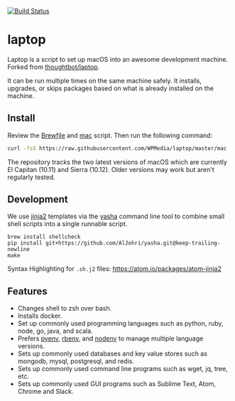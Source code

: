 [![Build Status](https://travis-ci.org/WPMedia/laptop.svg?branch=master)](https://travis-ci.org/WPMedia/laptop)

# laptop

Laptop is a script to set up macOS into an awesome development machine. Forked from [thoughtbot/laptop](https://github.com/thoughtbot/laptop).

It can be run multiple times on the same machine safely. It installs, upgrades, or skips packages based on what is already installed on the machine.

## Install

Review the [Brewfile](https://github.com/WPMedia/laptop/blob/master/templates/Brewfile) and [mac](https://github.com/WPMedia/laptop/blob/master/mac) script. Then run the following command:

```sh
curl -fsS https://raw.githubusercontent.com/WPMedia/laptop/master/mac | sh | tee ~/laptop.log
```

The repository tracks the two latest versions of macOS which are currently El Capitan (10.11) and Sierra (10.12). Older versions may work but aren't regularly tested.

## Development

We use [jinja2](http://jinja.pocoo.org/docs/2.9/) templates via the [yasha](https://github.com/kblomqvist/yasha) command line tool to combine small shell scripts into a single runnable script.

```
brew install shellcheck
pip install git+https://github.com/AlJohri/yasha.git@keep-trailing-newline
make
```

Syntax Highlighting for `.sh.j2` files: https://atom.io/packages/atom-jinja2

## Features

- Changes shell to zsh over bash.
- Installs docker.
- Set up commonly used programming languages such as python, ruby, node, go, java, and scala.
- Prefers [pyenv](https://github.com/pyenv/pyenv), [rbenv](https://github.com/rbenv/rbenv), and [nodenv](https://github.com/nodenv/nodenv) to manage multiple language versions.
- Sets up commonly used databases and key value stores such as mongodb, mysql, postgresql, and redis.
- Sets up commonly used command line programs such as wget, jq, tree, etc.
- Sets up commonly used GUI programs such as Sublime Text, Atom, Chrome and Slack.
